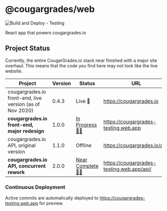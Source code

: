 # @cougargrades/web

![Build and Deploy - Testing](https://github.com/cougargrades/web/workflows/Build%20and%20Deploy%20-%20Testing/badge.svg)

React app that powers cougargrades.io

## Project Status

Currently, the entire CougarGrades.io stack near finished with a major site overhaul. This means that the code you find here may not look like the live website.

| Project                                                  	| Version 	| Status                                                              	| URL                                       	|
|----------------------------------------------------------	|---------	|---------------------------------------------------------------------	|-------------------------------------------	|
| cougargrades.io front-end, live version (as of Nov 2020) 	| 0.4.3   	| Live 🚀                                                              	| https://cougargrades.io                   	|
| **cougargrades.io front-end, major redesign**            	| 1.0.0   	| [In Progress 👨‍💻](https://github.com/orgs/cougargrades/projects/2)   	| https://cougargrades-testing.web.app      	|
| cougargrades.io API, original version                    	| 1.1.0   	| Offline                                                             	| https://cougargrades.io/api/              	|
| **cougargrades.io API, concurrent rework**               	| 2.0.0   	| [Near Complete 👨‍💻](https://github.com/orgs/cougargrades/projects/1) 	| https://cougargrades-testing.web.app/api/ 	|

### Continuous Deployment

Active commits are automatically deployed to https://cougargrades-testing.web.app for preview.